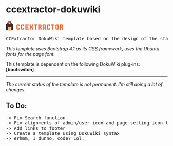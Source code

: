 # ccextractor-dokuwiki
<img src="images/ccx_logo&text.png"/>

<pre>CCExtractor DokuWiki template based on the design of the static site "ccx-studentspage". Work in progress.</pre>
<i>This template uses Bootstrap 4.1 as its CSS framework, uses the Ubuntu fonts for the page font.</i>
<p>This template is dependent on the following DokuWiki plug-ins: <strong>[bootswitch]</strong></p>
<hr>

<i>The current status of the template is not permanent. I'm still doing a lot of changes.</i>


<h2> To Do: </h2>

<pre>
-> Fix Search function
-> Fix alignments of admin/user icon and page setting icon to match the navbar links
-> Add links to footer
-> Create a template using DokuWiki syntax
-> erhmm, I dunno, code? Lol.
</pre>
